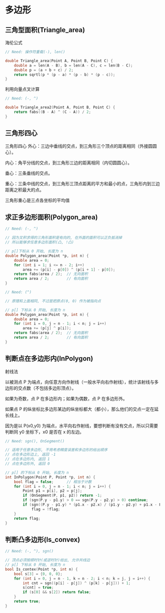 # 多边形

## 三角型面积(Triangle_area)

海伦公式

```c++
// Need: 操作符重载(-), len()

double Triangle_area(Point A, Point B, Point C) {
    double a = len(A - B), b = len(A - C), c = len(B - C);
    double p = (a + b + c) / 2;
    return sqrtl(p * (p - a) * (p - b) * (p - c));
}
```

利用向量点叉计算

```c++
// Need: (-, ^)

double Triangle_area2(Point A, Point B, Point C) {
    return fabs((B - A) ^ (C - A)) / 2;
}
```

## 三角形四心

三角形四心
外心：三边中垂线的交点，到三角形三个顶点的距离相同（外接圆圆心）。

内心：角平分线的交点，到三角形三边的距离相同（内切圆圆心）。

垂心：三条垂线的交点。

重心：三条中线的交点，到三角形三顶点距离的平方和最小的点，三角形内到三边距离之积最大的点。

三角形重心是三点各坐标的平均值 

## 求正多边形面积(Polygon_area)

```c++
// Need: (-, ^)

// 因为叉积求得的三角形面积是有向的, 在外面的面积可以正负抵消掉
// 所以能够求任意多边形面积(凸, !凸)

// p[]下标从 0 开始, 长度为 n
double Polygon_area(Point *p, int n) {
    double area = 0;
    for (int i = 1; i <= n - 2; i++) 
        area += (p[i] - p[0]) ^ (p[i + 1] - p[0]);
    return fabs(area / 2);  // 无向面积
	return area / 2;        // 有向面积
}

// Need: (^)

// 原理和上面相同, 不过是把原点(0, 0) 作为被指向点

// p[] 下标从 0 开始, 长度为 n
double Polygon_area(Point *p, int n) {
    double area = 0;
    for (int i = 0, j = n - 1; i < n; j = i++) 
        area += (p[j] ^ p[i]);
	return fabs(area / 2);  // 无向面积
    return area / 2;        // 有向面积
}
```

## 判断点在多边形内(InPolygon)

射线法

以被测点 P 为端点，向任意方向作射线（一般水平向右作射线），统计该射线与多边形的交点数（不包括多边形顶点）。

如果为奇数，点 P 在多边形内；如果为偶数，点 P 在多边形外。

如果点 P 的纵坐标比多边形某边的纵坐标都大（都小），那么他们的交点一定在延长线上。

因为是以 P(x0,y0) 为端点，水平向右作射线，要想判断有没有交点，所以只需要判断同 y0 坐标下，x0 是否在 x 的左边。

```c++
// Need: sgn(), OnSegment()

// 适用于任意多边形, 不用考虑精度误差和多边形的给出顺序
// 点在多边形边上, 返回 -1
// 点在多边形内, 返回 1
// 点在多边形外, 返回 0

// p[] 的下标从 0 开始, 长度为 n
int InPolygon(Point P, Point *p, int n) {
    bool flag = false;		// 相当于计数
    for (int i = 0, j = n - 1; i < n; j = i++) {
        Point p1 = p[i], p2 = p[j];
        if (OnSegment(P, p1, p2)) return -1;
        if (sgn(P.y - p1.y) > 0 == sgn(P.y - p2.y) > 0) continue;
        if (sgn((P.y - p1.y) * (p1.x - p2.x) / (p1.y - p2.y) + p1.x - P.x) > 0) 
            flag = !flag;
    }
    return flag;
}
```

## 判断凸多边形(Is_convex)

```c++
// Need: (-, ^), sgn()

// 顶点必须按顺时针(或逆时针)给出, 允许共线边
// p[] 下标从 0 开始, 长度为 n
bool Is_contex(Point *p, int n) {
    bool s[3] = {0, 0, 0};
    for (int i = 0, j = n - 1, k = n - 2; i < n; k = j, j = i++) {
        int cnt = sgn((p[i] - p[j]) ^ (p[k] - p[j])) + 1;
        s[cnt] = true;
        if (s[0] && s[2]) return false;
    }
    return true;
}
```
